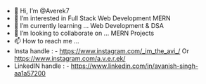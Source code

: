 - 👋 Hi, I’m @Averek7 
- 👀 I’m interested in Full Stack Web Development MERN 
- 🌱 I’m currently learning ... Web Development & DSA
- 💞️ I’m looking to collaborate on ... MERN Projects
- 📫 How to reach me ... 
- Insta handle : - https://www.instagram.com/_im_the_avi_/   Or   https://www.instagram.com/a.v.e.r.ek/
- LinkedIN handle : - https://www.linkedin.com/in/avanish-singh-aa1a57200

<!---
Averek7/Averek7 is a ✨ special ✨ repository because its `README.md` (this file) appears on your GitHub profile.
You can click the Preview link to take a look at your changes.
--->
